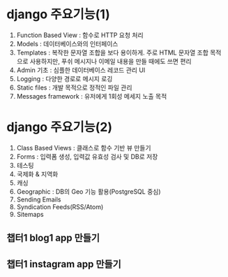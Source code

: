 # django 주요기능(1)

1. Function Based View : 함수로 HTTP 요청 처리
2. Models : 데이터베이스와의 인터페이스
3. Templates : 복작한 문자열 조합을 보다 용이하게. 주로 HTML 문자열 조합 목적으로 사용하지만, 푸쉬 메시지나 이메일 내용을 만들 때에도 쓰면 편리
4. Admin 기초 : 심플한 데이터베이스 레코드 관리 UI
5. Logging : 다양한 경로로 메시지 로깅
6. Static files : 개발 목적으로 정적인 파일 관리
7. Messages framework : 유저에게 1회성 메세지 노출 목적

# django 주요기능(2)

1. Class Based Views : 클래스로 함수 기반 뷰 만들기
2. Forms : 입력폼 생성, 입력값 유효성 검사 및 DB로 저장
3. 테스팅
4. 국제화 & 지역화
5. 캐싱
6. Geographic : DB의 Geo 기능 활용(PostgreSQL 중심)
7. Sending Emails
8. Syndication Feeds(RSS/Atom)
9. Sitemaps

## 챕터1 blog1 app 만들기

## 챕터1 instagram app 만들기
